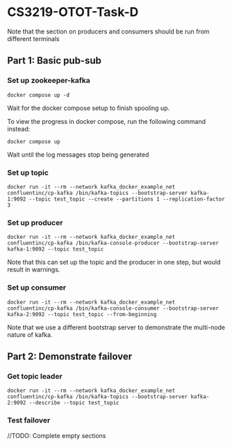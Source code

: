 # CS3219-OTOT-Task-D

Note that the section on producers and consumers should be run from different terminals

## Part 1: Basic pub-sub

### Set up zookeeper-kafka
```
docker compose up -d
```
Wait for the docker compose setup to finish spooling up.

To view the progress in docker compose, run the following command instead:
```
docker compose up
```
Wait until the log messages stop being generated

### Set up topic
```
docker run -it --rm --network kafka_docker_example_net confluentinc/cp-kafka /bin/kafka-topics --bootstrap-server kafka-1:9092 --topic test_topic --create --partitions 1 --replication-factor 3
```

### Set up producer
```
docker run -it --rm --network kafka_docker_example_net confluentinc/cp-kafka /bin/kafka-console-producer --bootstrap-server kafka-1:9092 --topic test_topic
```
Note that this can set up the topic and the producer in one step, but would result in warnings.

### Set up consumer
```
docker run -it --rm --network kafka_docker_example_net confluentinc/cp-kafka /bin/kafka-console-consumer --bootstrap-server kafka-2:9092 --topic test_topic --from-beginning
```
Note that we use a different bootstrap server to demonstrate the multi-node nature of kafka.

## Part 2: Demonstrate failover

### Get topic leader
```
docker run -it --rm --network kafka_docker_example_net confluentinc/cp-kafka /bin/kafka-topics --bootstrap-server kafka-2:9092 --describe --topic test_topic
```

### Test failover

//TODO: Complete empty sections